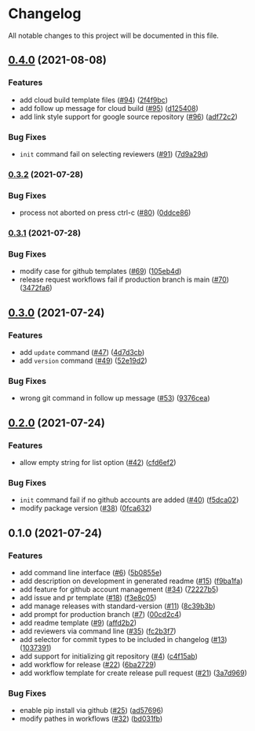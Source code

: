 # Changelog

All notable changes to this project will be documented in this file.
## [0.4.0](https://github.com/nkomiya/create-github-project/compare/v0.3.2...v0.4.0) (2021-08-08)


### Features

* add cloud build template files ([#94](https://github.com/nkomiya/create-github-project/issues/94)) ([2f4f9bc](https://github.com/nkomiya/create-github-project/commit/2f4f9bc1e764bebef71174be85eb68313ff7816e))
* add follow up message for cloud build ([#95](https://github.com/nkomiya/create-github-project/issues/95)) ([d125408](https://github.com/nkomiya/create-github-project/commit/d12540876c871f40889e3863195d6b4483629eb8))
* add link style support for google source repository ([#96](https://github.com/nkomiya/create-github-project/issues/96)) ([adf72c2](https://github.com/nkomiya/create-github-project/commit/adf72c20c46d47c5b8b6887004d7cbd7242bdbef))


### Bug Fixes

* `init` command fail on selecting reviewers ([#91](https://github.com/nkomiya/create-github-project/issues/91)) ([7d9a29d](https://github.com/nkomiya/create-github-project/commit/7d9a29d7d7bd62b34bc7a9d3a7730c635c2141a1))

### [0.3.2](https://github.com/nkomiya/create-github-project/compare/v0.3.1...v0.3.2) (2021-07-28)


### Bug Fixes

* process not aborted on press ctrl-c ([#80](https://github.com/nkomiya/create-github-project/issues/80)) ([0ddce86](https://github.com/nkomiya/create-github-project/commit/0ddce86c8de0faf3eeb66fdf203d4a029a68003a))

### [0.3.1](https://github.com/nkomiya/create-github-project/compare/v0.3.0...v0.3.1) (2021-07-28)


### Bug Fixes

* modify case for github templates ([#69](https://github.com/nkomiya/create-github-project/issues/69)) ([105eb4d](https://github.com/nkomiya/create-github-project/commit/105eb4d73591ebb5b12ffbc880e9da27a3c5bf9c))
* release request workflows fail if production branch is main ([#70](https://github.com/nkomiya/create-github-project/issues/70)) ([3472fa6](https://github.com/nkomiya/create-github-project/commit/3472fa660f62a7cd386f447f74a8287a989fda28))

## [0.3.0](https://github.com/nkomiya/create-github-project/compare/v0.2.0...v0.3.0) (2021-07-24)


### Features

* add `update` command ([#47](https://github.com/nkomiya/create-github-project/issues/47)) ([4d7d3cb](https://github.com/nkomiya/create-github-project/commit/4d7d3cb902fce9471d8d403254b45e7915e4ff82))
* add `version` command ([#49](https://github.com/nkomiya/create-github-project/issues/49)) ([52e19d2](https://github.com/nkomiya/create-github-project/commit/52e19d240a1e2369a21a57e279a92b4448adb625))


### Bug Fixes

* wrong git command in follow up message ([#53](https://github.com/nkomiya/create-github-project/issues/53)) ([9376cea](https://github.com/nkomiya/create-github-project/commit/9376cea5267a45670b70c5107bb82607c40f90ff))

## [0.2.0](https://github.com/nkomiya/create-github-project/compare/v0.1.0...v0.2.0) (2021-07-24)


### Features

* allow empty string for list option ([#42](https://github.com/nkomiya/create-github-project/issues/42)) ([cfd6ef2](https://github.com/nkomiya/create-github-project/commit/cfd6ef286f26d42bef459857dd2d5ed3afed5e11))


### Bug Fixes

* `init` command fail if no github accounts are added ([#40](https://github.com/nkomiya/create-github-project/issues/40)) ([f5dca02](https://github.com/nkomiya/create-github-project/commit/f5dca02f13d14f6c5766a8cb761864933097cfd9))
* modify package version ([#38](https://github.com/nkomiya/create-github-project/issues/38)) ([0fca632](https://github.com/nkomiya/create-github-project/commit/0fca63221afa63677e2eef080a81b88660a1dc80))

## 0.1.0 (2021-07-24)


### Features

* add command line interface ([#6](https://github.com/nkomiya/create-github-project/issues/6)) ([5b0855e](https://github.com/nkomiya/create-github-project/commit/5b0855e92410a692e6aecaa73914aaf043a7eb87))
* add description on development in generated readme ([#15](https://github.com/nkomiya/create-github-project/issues/15)) ([f9ba1fa](https://github.com/nkomiya/create-github-project/commit/f9ba1fac7251c5f2b91a3a937e77796ea25d6b69))
* add feature for github account management ([#34](https://github.com/nkomiya/create-github-project/issues/34)) ([72227b5](https://github.com/nkomiya/create-github-project/commit/72227b5f37af989eba8dfacaf0cb4c908c052e1d))
* add issue and pr template ([#18](https://github.com/nkomiya/create-github-project/issues/18)) ([f3e8c05](https://github.com/nkomiya/create-github-project/commit/f3e8c055365ab3c2b7d28fd7eb81513114407792))
* add manage releases with standard-version ([#11](https://github.com/nkomiya/create-github-project/issues/11)) ([8c39b3b](https://github.com/nkomiya/create-github-project/commit/8c39b3bebb10ba75198a315512667d92fd348b35))
* add prompt for production branch ([#7](https://github.com/nkomiya/create-github-project/issues/7)) ([00cd2c4](https://github.com/nkomiya/create-github-project/commit/00cd2c475ef9e0d79b96f4d7ad7e8d98d0fb09c4))
* add readme template ([#9](https://github.com/nkomiya/create-github-project/issues/9)) ([affd2b2](https://github.com/nkomiya/create-github-project/commit/affd2b2357ef12b77b5766e48d433ac478795455))
* add reviewers via command line ([#35](https://github.com/nkomiya/create-github-project/issues/35)) ([fc2b3f7](https://github.com/nkomiya/create-github-project/commit/fc2b3f7c8c9c967fd7427c8c5a6293acd4086d18))
* add selector for commit types to be included in changelog ([#13](https://github.com/nkomiya/create-github-project/issues/13)) ([1037391](https://github.com/nkomiya/create-github-project/commit/103739101ad62484da0124448d14fb2213dee289))
* add support for initializing git repository ([#4](https://github.com/nkomiya/create-github-project/issues/4)) ([c4f15ab](https://github.com/nkomiya/create-github-project/commit/c4f15ab588993d066d982714e32c2697645b9810))
* add workflow for release ([#22](https://github.com/nkomiya/create-github-project/issues/22)) ([6ba2729](https://github.com/nkomiya/create-github-project/commit/6ba27292ebaa7ae5552e060fb265f6b555c4d9d4))
* add workflow template for create release pull request ([#21](https://github.com/nkomiya/create-github-project/issues/21)) ([3a7d969](https://github.com/nkomiya/create-github-project/commit/3a7d969558595129beb30fed7432fff80e112aac))


### Bug Fixes

* enable pip install via github ([#25](https://github.com/nkomiya/create-github-project/issues/25)) ([ad57696](https://github.com/nkomiya/create-github-project/commit/ad576966ce2c9b2c6ba1c87d0ce59ffbc7e1d781))
* modify pathes in workflows ([#32](https://github.com/nkomiya/create-github-project/issues/32)) ([bd031fb](https://github.com/nkomiya/create-github-project/commit/bd031fb59c6693bf02eb024cfcc42885ae99cc45))
